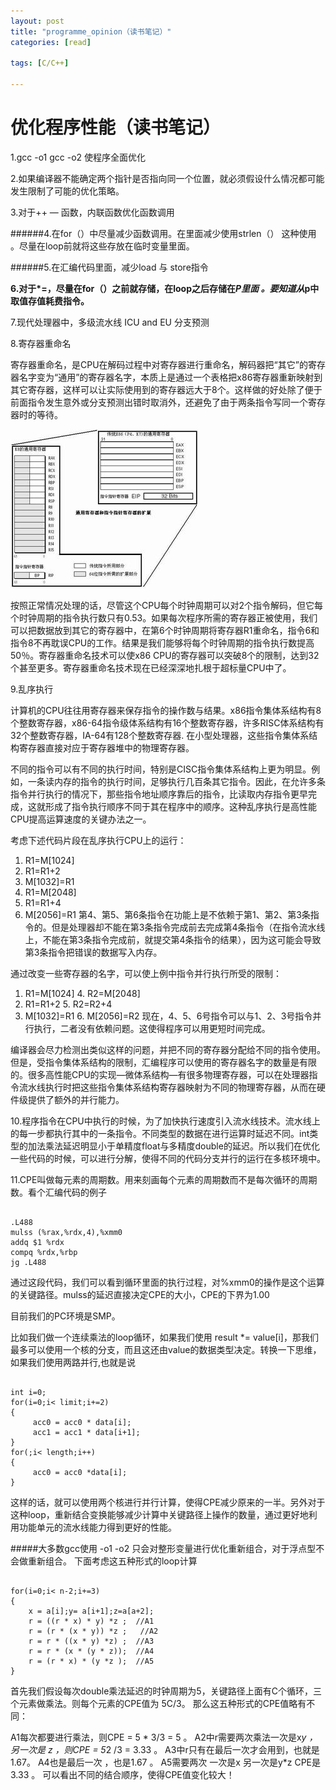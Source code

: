 ```yaml
---
layout: post
title: "programme_opinion（读书笔记）"
categories: [read]

tags: [C/C++] 

---
```

优化程序性能（读书笔记）
=======================
1.gcc -o1
gcc -o2 使程序全面优化


2.如果编译器不能确定两个指针是否指向同一个位置，就必须假设什么情况都可能发生限制了可能的优化策略。

3.对于++ — 函数，内联函数优化函数调用

######4.在for（）中尽量减少函数调用。在里面减少使用strlen（） 这种使用 。尽量在loop前就将这些存放在临时变量里面。

######5.在汇编代码里面，减少load 与 store指令

____6.对于*=，尽量在for（）之前就存储，在loop之后存储在*P里面 。要知道从*p中取值存值耗费指令。____

7.现代处理器中，多级流水线 ICU and EU 分支预测

8.寄存器重命名

寄存器重命名，是CPU在解码过程中对寄存器进行重命名，解码器把“其它”的寄存器名字变为“通用”的寄存器名字，本质上是通过一个表格把x86寄存器重新映射到其它寄存器，这样可以让实际使用到的寄存器远大于8个。这样做的好处除了便于前面指令发生意外或分支预测出错时取消外，还避免了由于两条指令写同一个寄存器时的等待。

![](/assets/pic/20186.jpg)

按照正常情况处理的话，尽管这个CPU每个时钟周期可以对2个指令解码，但它每个时钟周期的指令执行数只有0.53。如果每次程序所需的寄存器正被使用，我们可以把数据放到其它的寄存器中，在第6个时钟周期将寄存器R1重命名，指令6和指令8不再耽误CPU的工作。结果是我们能够将每个时钟周期的指令执行数提高50％。寄存器重命名技术可以使x86 CPU的寄存器可以突破8个的限制，达到32个甚至更多。寄存器重命名技术现在已经深深地扎根于超标量CPU中了。

9.乱序执行

计算机的CPU往往用寄存器来保存指令的操作数与结果。x86指令集体系结构有8个整数寄存器，x86-64指令级体系结构有16个整数寄存器，许多RISC体系结构有32个整数寄存器，IA-64有128个整数寄存器. 在小型处理器，这些指令集体系结构寄存器直接对应于寄存器堆中的物理寄存器。

不同的指令可以有不同的执行时间，特别是CISC指令集体系结构上更为明显。例如，一条读内存的指令的执行时间，足够执行几百条其它指令。因此，在允许多条指令并行执行的情况下，那些指令地址顺序靠后的指令，比读取内存指令更早完成，这就形成了指令执行顺序不同于其在程序中的顺序。这种乱序执行是高性能CPU提高运算速度的关键办法之一。

考虑下述代码片段在乱序执行CPU上的运行：

1. R1=M[1024]
2. R1=R1+2
3. M[1032]=R1
4. R1=M[2048]
5. R1=R1+4
6. M[2056]=R1
第4、第5、第6条指令在功能上是不依赖于第1、第2、第3条指令的。但是处理器却不能在第3条指令完成前去完成第4条指令（在指令流水线上，不能在第3条指令完成前，就提交第4条指令的结果），因为这可能会导致第3条指令把错误的数据写入内存。

通过改变一些寄存器的名字，可以使上例中指令并行执行所受的限制：

1. R1=M[1024]    4. R2=M[2048]
2. R1=R1+2	5. R2=R2+4
3. M[1032]=R1	6. M[2056]=R2
现在，4、5、6号指令可以与1、2、3号指令并行执行，二者没有依赖问题。这使得程序可以用更短时间完成。

编译器会尽力检测出类似这样的问题，并把不同的寄存器分配给不同的指令使用。但是，受指令集体系结构的限制，汇编程序可以使用的寄存器名字的数量是有限的。很多高性能CPU的实现—微体系结构—有很多物理寄存器，可以在处理器指令流水线执行时把这些指令集体系结构寄存器映射为不同的物理寄存器，从而在硬件级提供了额外的并行能力。

10.程序指令在CPU中执行的时候，为了加快执行速度引入流水线技术。流水线上的每一步都执行其中的一条指令。不同类型的数据在进行运算时延迟不同。int类型的加法乘法延迟明显小于单精度float与多精度double的延迟。所以我们在优化一些代码的时候，可以进行分解，使得不同的代码分支并行的运行在多核环境中。

11.CPE叫做每元素的周期数。用来刻画每个元素的周期数而不是每次循环的周期数。看个汇编代码的例子

<pre><code>
.L488
mulss (%rax,%rdx,4),%xmm0
addq $1 %rdx
compq %rdx,%rbp
jg .L488
</code></pre>

通过这段代码，我们可以看到循环里面的执行过程，对%xmm0的操作是这个运算的关键路径。mulss的延迟直接决定CPE的大小，CPE的下界为1.00

目前我们的PC环境是SMP。

比如我们做一个连续乘法的loop循环，如果我们使用 result *= value[i]，那我们最多可以使用一个核的分支，而且这还由value的数据类型决定。转换一下思维，如果我们使用两路并行,也就是说

<pre><code>
int i=0;
for(i=0;i< limit;i+=2)
{
     acc0 = acc0 * data[i];
     acc1 = acc1 * data[i+1];
}
for(;i< length;i++)
{
     acc0 = acc0 *data[i];
}
</code></pre>

这样的话，就可以使用两个核进行并行计算，使得CPE减少原来的一半。另外对于这种loop，重新结合变换能够减少计算中关键路径上操作的数量，通过更好地利用功能单元的流水线能力得到更好的性能。

#####大多数gcc使用 -o1 -o2 只会对整形变量进行优化重新组合，对于浮点型不会做重新组合。
下面考虑这五种形式的loop计算

<pre><code>
for(i=0;i< n-2;i+=3)
{
    x = a[i];y= a[i+1];z=a[a+2];
    r = ((r * x) * y) *z ;  //A1
    r = (r * (x * y)) *z ;   //A2
    r = r * ((x * y) *z) ;  //A3
    r = r * (x * (y * z));  //A4
    r = (r * x) * (y *z );  //A5
}
</code></pre>
首先我们假设每次double乘法延迟的时钟周期为5，关键路径上面有C个循环，三个元素做乘法。则每个元素的CPE值为 5C/3。
那么这五种形式的CPE值略有不同：

A1每次都要进行乘法，则CPE = 5 * 3/3 = 5 。
A2中r需要两次乘法一次是x*y ，另一次是 z ，则CPE = 5*2 /3 = 3.33 。
A3中r只有在最后一次才会用到，也就是1.67。
A4也是最后一次 ，也是1.67 。
A5需要两次 一次是x 另一次是y*z CPE是3.33 。
可以看出不同的结合顺序，使得CPE值变化较大！